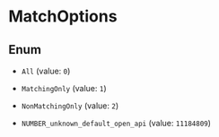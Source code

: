 

# MatchOptions

## Enum


* `All` (value: `0`)

* `MatchingOnly` (value: `1`)

* `NonMatchingOnly` (value: `2`)

* `NUMBER_unknown_default_open_api` (value: `11184809`)



